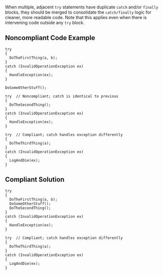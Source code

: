 When multiple, adjacent `try` statements have duplicate `catch` and/or `finally` blocks, they should be merged to consolidate the `catch/finally` logic for cleaner, more readable code. Note that this applies even when there is intervening code outside any `try` block.
 
## Noncompliant Code Example

    try
    {
      DoTheFirstThing(a, b);
    }
    catch (InvalidOperationException ex)
    {
      HandleException(ex);
    }
    
    DoSomeOtherStuff();
    
    try  // Noncompliant; catch is identical to previous
    {
      DoTheSecondThing();
    }
    catch (InvalidOperationException ex)
    {
      HandleException(ex);
    }
    
    try  // Compliant; catch handles exception differently
    {
      DoTheThirdThing(a);
    }
    catch (InvalidOperationException ex)
    {
      LogAndDie(ex);
    }

## Compliant Solution

    try
    {
      DoTheFirstThing(a, b);
      DoSomeOtherStuff();
      DoTheSecondThing();
    }
    catch (InvalidOperationException ex)
    {
      HandleException(ex);
    }
    
    try  // Compliant; catch handles exception differently
    {
      DoTheThirdThing(a);
    }
    catch (InvalidOperationException ex)
    {
      LogAndDie(ex);
    }
